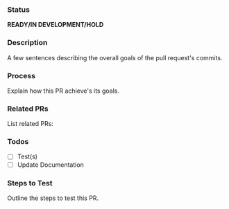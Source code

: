 ### Status

**READY/IN DEVELOPMENT/HOLD**

### Description

A few sentences describing the overall goals of the pull request's commits.

### Process

Explain how this PR achieve's its goals.

### Related PRs

List related PRs:

### Todos

- [ ] Test(s)
- [ ] Update Documentation

### Steps to Test

Outline the steps to test this PR.
